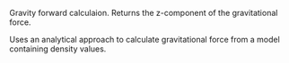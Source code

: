 Gravity forward calculaion. Returns the z-component of the gravitational force. 

Uses an analytical approach to calculate gravitational force from a model containing density values. 